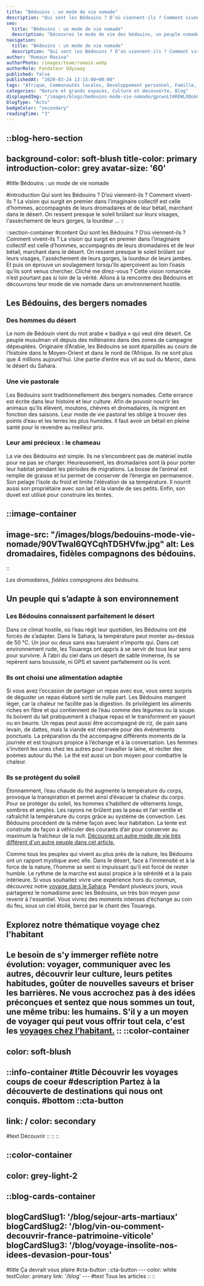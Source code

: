 ```yaml
---
title: "Bédouins : un mode de vie nomade"
description: "Qui sont les Bédouins ? D’où viennent-ils ? Comment vivent-ils ? La vision qui surgit en premier dans l’imaginaire collectif est celle d’hommes, accompagnés de leurs dromadaires et de leur bétail, marchant dans le désert. On ressent presque le soleil brûlant sur leurs visages, l'assèchement de leurs gorges, la lourdeur ..."
seo:
  title: "Bédouins : un mode de vie nomade"
  description: "Découvrez le mode de vie des bédouins, un peuple nomade qui a su apprivoiser et s'adapter à la vie dans le désert."
navigation:
  title: "Bédouins : un mode de vie nomade"
  description: "Qui sont les Bédouins ? D’où viennent-ils ? Comment vivent-ils ? La vision qui surgit en premier dans l’imaginaire collectif est celle d’hommes, accompagnés de leurs dromadaires et de leur bétail, marchant dans le désert. On ressent presque le soleil brûlant sur leurs visages, l'assèchement de leurs gorges, la lourdeur ..."
author: "Romain Masina"
authorPhoto: /images/team/romain.webp
authorRole: Fondateur Odysway
published: false
publishedAt: "2020-03-24 13:15:00+00:00"
tags: "Afrique, Communautés locales, Developpement personnel, Famille, Grands espaces, Maroc"
categories: "Nature et grands espaces, Culture et decouverte, Blog"
displayedImg: "/images/blogs/bedouins-mode-vie-nomade/gpcwnLt6REWLOQok0Wrf.jpg"
blogType: "Actu"
badgeColor: "secondary"
readingTime: "3"
---
```


::blog-hero-section
---
background-color: soft-blush
title-color: primary
introduction-color: grey
avatar-size: '60'
---
#title
Bédouins : un mode de vie nomade

#introduction
Qui sont les Bédouins ? D’où viennent-ils ? Comment vivent-ils ? La vision qui surgit en premier dans l’imaginaire collectif est celle d’hommes, accompagnés de leurs dromadaires et de leur bétail, marchant dans le désert. On ressent presque le soleil brûlant sur leurs visages, l'assèchement de leurs gorges, la lourdeur ...
::

::section-container
#content
Qui sont les Bédouins ? D’où viennent-ils ? Comment vivent-ils ? La vision qui surgit en premier dans l’imaginaire collectif est celle d’hommes, accompagnés de leurs dromadaires et de leur bétail, marchant dans le désert. On ressent presque le soleil brûlant sur leurs visages, l'assèchement de leurs gorges, la lourdeur de leurs jambes. Et puis on éprouve un soulagement lorsqu’ils aperçoivent au loin l’oasis qu’ils sont venus chercher. Cliché me direz-vous ? Cette vision romancée n’est pourtant pas si loin de la vérité. Allons à la rencontre des Bédouins et découvrons leur mode de vie nomade dans un environnement hostile.

## Les Bédouins, des bergers nomades

### Des hommes du désert

Le nom de Bédouin vient du mot arabe « badiya » qui veut dire désert. Ce peuple musulman vit depuis des millénaires dans des zones de campagne dépeuplées. Originaire d’Arabie, les Bédouins se sont éparpillés au cours de l’histoire dans le Moyen-Orient et dans le nord de l’Afrique. Ils ne sont plus que 4 millions aujourd'hui. Une partie d’entre eux vit au sud du Maroc, dans le désert du Sahara. 

### Une vie pastorale

Les Bédouins sont traditionnellement des bergers nomades. Cette errance est écrite dans leur histoire et leur culture. Afin de pouvoir nourrir les animaux qu’ils élèvent, moutons, chèvres et dromadaires, ils migrent en fonction des saisons. Leur mode de vie pastoral les oblige à trouver des points d’eau et les terres les plus humides. Il faut avoir un bétail en pleine santé pour le revendre au meilleur prix.

### Leur ami précieux : le chameau

La vie des Bédouins est simple. Ils ne s’encombrent pas de matériel inutile pour ne pas se charger. Heureusement, les dromadaires sont là pour porter leur habitat pendant les périodes de migrations. La bosse de l’animal est remplie de graisse et lui permet de conserver de l’énergie en permanence. Son pelage l’isole du froid et limite l'élévation de sa température. Il nourrit aussi son propriétaire avec son lait et la viande de ses petits. Enfin, son duvet est utilisé pour construire les tentes.

::image-container
---
image-src: "/images/blogs/bedouins-mode-vie-nomade/90VTwaI6QYCqhTD5HVfw.jpg"
alt: Les dromadaires, fidèles compagnons des bédouins.
---
::

_Les dromadaires, fidèles compagnons des bédouins._

## Un peuple qui s’adapte à son environnement

### Les Bédouins connaissent parfaitement le désert

Dans ce climat hostile, où l’eau régit leur quotidien, les Bédouins ont été forcés de s’adapter. Dans le Sahara, la température peut monter au-dessus de 50 °C. Un jour ou deux sans eau tueraient n’importe qui. Dans cet environnement rude, les Touaregs ont appris à se servir de tous leur sens pour survivre. À l’abri du ciel dans un désert de sable immense, ils se repèrent sans boussole, ni GPS et savent parfaitement où ils vont.

### Ils ont choisi une alimentation adaptée

Si vous avez l’occasion de partager un repas avec eux, vous serez surpris de déguster un repas élaboré sorti de nulle part. Les Bédouins mangent léger, car la chaleur ne facilite pas la digestion. Ils privilégient les aliments riches en fibre et qui contiennent de l’eau comme des légumes ou la soupe. Ils boivent du lait pratiquement à chaque repas et le transforment en yaourt ou en beurre. Un repas peut aussi être accompagné de riz, de pain sans levain, de dattes, mais la viande est réservée pour des événements ponctuels. La préparation du thé accompagne différents moments de la journée et est toujours propice à l’échange et à la conversation. Les femmes s’invitent les unes chez les autres pour travailler la laine, et réciter des poèmes autour du thé. Le thé est aussi un bon moyen pour combattre la chaleur. 

### Ils se protègent du soleil

Étonnamment, l’eau chaude du thé augmente la température du corps, provoque la transpiration et permet ainsi d’évacuer la chaleur du corps. Pour se protéger du soleil, les hommes s’habillent de vêtements longs, sombres et amples. Les rayons ne brûlent pas la peau et l’air ventile et rafraîchit la température du corps grâce au système de convection. Les Bédouins procèdent de la même façon avec leur habitation. La tente est construite de façon à véhiculer des courants d’air pour conserver au maximum la fraîcheur de la nuit. [Découvrez un autre mode de vie très différent d'un autre peuple dans cet article.](https://odysway.com/immersion-chez-les-populations-du-grand-rift-africain)

Comme tous les peuples qui vivent au plus près de la nature, les Bédouins ont un rapport mystique avec elle. Dans le désert, face à l’immensité et à la force de la nature, l’homme se sent si impuissant qu’il est forcé de rester humble. Le rythme de la marche est aussi propice à la sérénité et à la paix intérieure. Si vous souhaitez vivre une expérience hors du commun, découvrez notre [voyage dans le Sahara](https://odysway.com/voyages/marche-silencieuse-sahara?utm_source=Blog&utm_medium=SEO&utm_campaign=B%C3%A9douins_mode_vie_nomade). Pendant plusieurs jours, vous partagerez le nomadisme avec les Bédouins, un très bon moyen pour revenir à l'essentiel. Vous vivrez des moments intenses d’échange au coin du feu, sous un ciel étoilé, bercé par le chant des Touaregs.

## Explorez notre thématique voyage chez l'habitant

Le besoin de s'y immerger reflète notre évolution: voyager, communiquer avec les autres, découvrir leur culture, leurs petites habitudes, goûter de nouvelles saveurs et briser les barrières. Ne vous accrochez pas à des idées préconçues et sentez que nous sommes un tout, une même tribu: les humains. S'il y a un moyen de voyager qui peut vous offrir tout cela, c'est les [voyages chez l’habitant.](https://odysway.com/thematiques/sejours-chez-l-habitant)
::
::color-container
---
color: soft-blush
---
  ::info-container
  #title
  Découvrir les voyages coups de coeur
  #description
  Partez à la découverte de destinations qui nous ont conquis.
  #bottom
  ::cta-button
  ---
  link: /
  color: secondary
  ---
  #text
  Découvrir
  ::
  ::
::

::color-container
---
color: grey-light-2
---
  ::blog-cards-container
  ---
  blogCardSlug1: '/blog/sejour-arts-martiaux' 
  blogCardSlug2: '/blog/vin-ou-comment-decouvrir-france-patrimoine-viticole' 
  blogCardSlug3: '/blog/voyage-insolite-nos-idees-devasion-pour-tous' 
  ---
  #title
  Ça devrait vous plaire
  #cta-button
    ::cta-button
    ---
    color: white
    textColor: primary
    link: '/blog'
    ---
    #text
    Tous les  articles
    ::
  ::
